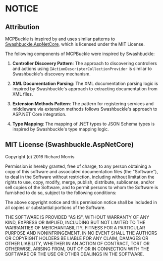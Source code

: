 # NOTICE

## Attribution

MCPBuckle is inspired by and uses similar patterns to [Swashbuckle.AspNetCore](https://github.com/domaindrivendev/Swashbuckle.AspNetCore), which is licensed under the MIT License.

The following components of MCPBuckle were inspired by Swashbuckle:

1. **Controller Discovery Pattern**: The approach to discovering controllers and actions using `IActionDescriptorCollectionProvider` is similar to Swashbuckle's discovery mechanism.

2. **XML Documentation Parsing**: The XML documentation parsing logic is inspired by Swashbuckle's approach to extracting documentation from XML files.

3. **Extension Methods Pattern**: The pattern for registering services and middleware via extension methods follows Swashbuckle's approach to ASP.NET Core integration.

4. **Type Mapping**: The mapping of .NET types to JSON Schema types is inspired by Swashbuckle's type mapping logic.

## MIT License (Swashbuckle.AspNetCore)

Copyright (c) 2016 Richard Morris

Permission is hereby granted, free of charge, to any person obtaining a copy
of this software and associated documentation files (the "Software"), to deal
in the Software without restriction, including without limitation the rights
to use, copy, modify, merge, publish, distribute, sublicense, and/or sell
copies of the Software, and to permit persons to whom the Software is
furnished to do so, subject to the following conditions:

The above copyright notice and this permission notice shall be included in all
copies or substantial portions of the Software.

THE SOFTWARE IS PROVIDED "AS IS", WITHOUT WARRANTY OF ANY KIND, EXPRESS OR
IMPLIED, INCLUDING BUT NOT LIMITED TO THE WARRANTIES OF MERCHANTABILITY,
FITNESS FOR A PARTICULAR PURPOSE AND NONINFRINGEMENT. IN NO EVENT SHALL THE
AUTHORS OR COPYRIGHT HOLDERS BE LIABLE FOR ANY CLAIM, DAMAGES OR OTHER
LIABILITY, WHETHER IN AN ACTION OF CONTRACT, TORT OR OTHERWISE, ARISING FROM,
OUT OF OR IN CONNECTION WITH THE SOFTWARE OR THE USE OR OTHER DEALINGS IN THE
SOFTWARE.
